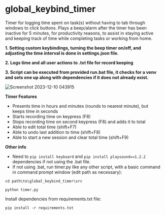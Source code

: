 # global_keybind_timer
Timer for logging time spent on task(s) without having to tab through windows to click buttons. Plays a beep/alarm after the timer has been inactive for 5 minutes, for productivity reasons, to assist in staying active and keeping track of time while completing tasks or working from home.

**1. Setting custom keybindings, turning the beep timer on/off, and adjusting the time interval is done in settings.json file.**

**2. Logs time and all user actions to .txt file for record keeping**

**3. Script can be executed from provided run.bat file, it checks for a venv and sets one up along with dependencies if it does not already exist.**

![Screenshot 2023-12-10 043915](https://github.com/normnXT/global_keybind_timer/assets/119769208/e67cc037-79ce-413e-940d-6f70e3756507)

**Timer Features**
* Presents time in hours and minutes (rounds to nearest minute), but keeps time in seconds 
* Starts recording time on keypress (F8) 
* Stops recording time on second keypress (F8) and adds it to total
* Able to edit total time (shift+F7)
* Able to undo last addition to time (shift+F8) 
* Able to start a new session and clear total time (shift+F9)


**Other info**
* Need to ```pip install keyboard``` and ```pip install playsound==1.2.2``` dependencies if not using the .bat file.
* If not using .bat, run timer.py like any other script, with a basic command in command prompt window (edit path as necessary):
  
```
cd path\to\global_keybind_timer\src
```
```commandline
python timer.py
```

Install dependencies from requirements.txt file:

```commandline
pip install -r requirements.txt
```




